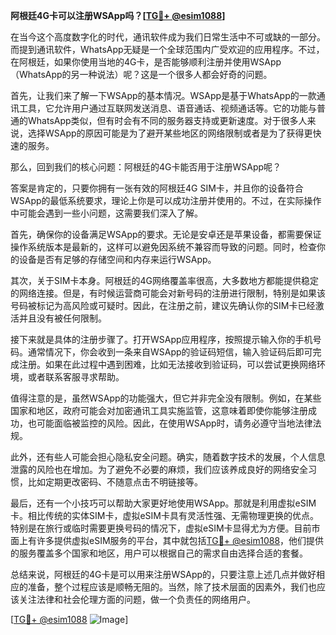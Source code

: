 **阿根廷4G卡可以注册WSApp吗？[[TG💪+ @esim1088](https://t.me/s/esim1088)]**

在当今这个高度数字化的时代，通讯软件成为我们日常生活中不可或缺的一部分。而提到通讯软件，WhatsApp无疑是一个全球范围内广受欢迎的应用程序。不过，在阿根廷，如果你使用当地的4G卡，是否能够顺利注册并使用WSApp（WhatsApp的另一种说法）呢？这是一个很多人都会好奇的问题。

首先，让我们来了解一下WSApp的基本情况。WSApp是基于WhatsApp的一款通讯工具，它允许用户通过互联网发送消息、语音通话、视频通话等。它的功能与普通的WhatsApp类似，但有时会有不同的服务器支持或更新速度。对于很多人来说，选择WSApp的原因可能是为了避开某些地区的网络限制或者是为了获得更快速的服务。

那么，回到我们的核心问题：阿根廷的4G卡能否用于注册WSApp呢？

答案是肯定的，只要你拥有一张有效的阿根廷4G SIM卡，并且你的设备符合WSApp的最低系统要求，理论上你是可以成功注册并使用的。不过，在实际操作中可能会遇到一些小问题，这需要我们深入了解。

首先，确保你的设备满足WSApp的要求。无论是安卓还是苹果设备，都需要保证操作系统版本是最新的，这样可以避免因系统不兼容而导致的问题。同时，检查你的设备是否有足够的存储空间和内存来运行WSApp。

其次，关于SIM卡本身。阿根廷的4G网络覆盖率很高，大多数地方都能提供稳定的网络连接。但是，有时候运营商可能会对新号码的注册进行限制，特别是如果该号码被标记为高风险或可疑时。因此，在注册之前，建议先确认你的SIM卡已经激活并且没有被任何限制。

接下来就是具体的注册步骤了。打开WSApp应用程序，按照提示输入你的手机号码。通常情况下，你会收到一条来自WSApp的验证码短信，输入验证码后即可完成注册。如果在此过程中遇到困难，比如无法接收到验证码，可以尝试更换网络环境，或者联系客服寻求帮助。

值得注意的是，虽然WSApp的功能强大，但它并非完全没有限制。例如，在某些国家和地区，政府可能会对加密通讯工具实施监管，这意味着即使你能够注册成功，也可能面临被监控的风险。因此，在使用WSApp时，请务必遵守当地法律法规。

此外，还有些人可能会担心隐私安全问题。确实，随着数字技术的发展，个人信息泄露的风险也在增加。为了避免不必要的麻烦，我们应该养成良好的网络安全习惯，比如定期更改密码、不随意点击不明链接等。

最后，还有一个小技巧可以帮助大家更好地使用WSApp。那就是利用虚拟eSIM卡。相比传统的实体SIM卡，虚拟eSIM卡具有灵活性强、无需物理更换的优点。特别是在旅行或临时需要更换号码的情况下，虚拟eSIM卡显得尤为方便。目前市面上有许多提供虚拟eSIM服务的平台，其中就包括[TG💪+ @esim1088](https://t.me/s/esim1088)，他们提供的服务覆盖多个国家和地区，用户可以根据自己的需求自由选择合适的套餐。

总结来说，阿根廷的4G卡是可以用来注册WSApp的，只要注意上述几点并做好相应的准备，整个过程应该是顺畅无阻的。当然，除了技术层面的因素外，我们也应该关注法律和社会伦理方面的问题，做一个负责任的网络用户。

[[TG💪+ @esim1088](https://t.me/s/esim1088) ![Image](https://i.postimg.cc/4NQfJmqS/Snipaste-2025-05-13-00-14-12.png)]